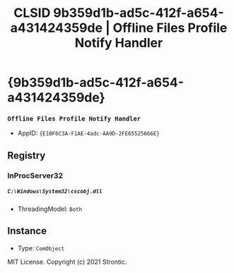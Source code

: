 ﻿---
title: "CLSID 9b359d1b-ad5c-412f-a654-a431424359de | Offline Files Profile Notify Handler"
excerpt: What is COM-Object CLSID 9b359d1b-ad5c-412f-a654-a431424359de?
---

# {9b359d1b-ad5c-412f-a654-a431424359de}

### `Offline Files Profile Notify Handler`
* AppID: `{E10F6C3A-F1AE-4adc-AA9D-2FE65525666E}`

## Registry


### InProcServer32

##### `C:\Windows\System32\cscobj.dll`
* ThreadingModel: `Both`

## Instance

* Type: `ComObject`

MIT License. Copyright (c) 2021 Strontic.



